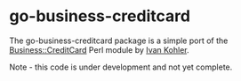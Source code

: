 go-business-creditcard
======================

The go-business-creditcard package is a simple port of the
[Business::CreditCard](http://search.cpan.org/dist/Business-CreditCard/) Perl module
by [Ivan Kohler](http://search.cpan.org/~ivan/).

Note - this code is under development and not yet complete.
